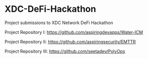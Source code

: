 # XDC-DeFi-Hackathon
Project submissions to XDC Network DeFi Hackathon


Project Repository I: https://github.com/aspiringdevapps/Water-ICM

Project Repository II: https://github.com/aspiringsecurity/EMTTR

Project Repository III: https://github.com/seetadev/PolyOps
